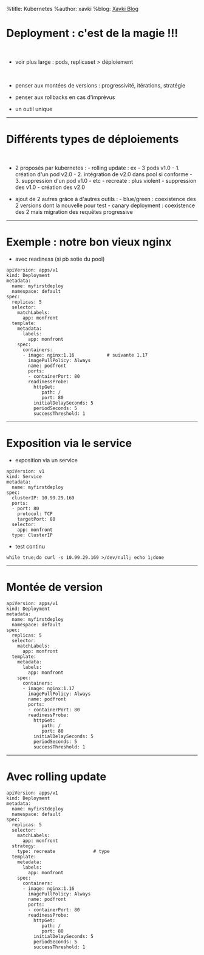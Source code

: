 %title: Kubernetes 
%author: xavki
%blog: [Xavki Blog](https://xavki.blog)

# Deployment : c'est de la magie !!!


<br>

* voir plus large : pods, replicaset > déploiement


<br>

* penser aux montées de versions : progressivité, itérations, stratégie


* penser aux rollbacks en cas d'imprévus


* un outil unique


---------------------------------------------------------------------------------------

# Différents types de déploiements


<br>

* 2 proposés par kubernetes :
		- rolling update : ex - 3 pods v1.0
						- 1. création d'un pod v2.0
						- 2. intégration de v2.0 dans pool si conforme
						- 3. suppression d'un pod v1.0
						- etc
		- recreate : plus violent
						- suppression des v1.0
						- création des v2.0

* ajout de 2 autres grâce à d'autres outils :
		- blue/green : coexistence des 2 versions dont la nouvelle pour test
		- canary deployment : coexistence des 2 mais migration des requêtes progressive

------------------------------------------------------------------------

# Exemple : notre bon vieux nginx

* avec readiness (si pb sotie du pool)

```
apiVersion: apps/v1
kind: Deployment
metadata:
  name: myfirstdeploy
  namespace: default
spec:
  replicas: 5
  selector:
    matchLabels:
      app: monfront
  template:
    metadata:
      labels:
        app: monfront
    spec:
      containers:
      - image: nginx:1.16			 # suivante 1.17
        imagePullPolicy: Always
        name: podfront
        ports:
        - containerPort: 80
        readinessProbe:
          httpGet:
             path: /
             port: 80
          initialDelaySeconds: 5
          periodSeconds: 5
          successThreshold: 1
```

------------------------------------------------------------------------

# Exposition via le service

* exposition via un service

```
apiVersion: v1
kind: Service
metadata:
  name: myfirstdeploy
spec:
  clusterIP: 10.99.29.169
  ports:
  - port: 80
    protocol: TCP
    targetPort: 80
  selector:
    app: monfront
  type: ClusterIP
```

* test continu 

```
while true;do curl -s 10.99.29.169 >/dev/null; echo 1;done
```

------------------------------------------------------------------------
# Montée de version


```
apiVersion: apps/v1
kind: Deployment
metadata:
  name: myfirstdeploy
  namespace: default
spec:
  replicas: 5
  selector:
    matchLabels:
      app: monfront
  template:
    metadata:
      labels:
        app: monfront
    spec:
      containers:
      - image: nginx:1.17    
        imagePullPolicy: Always
        name: podfront
        ports:
        - containerPort: 80
        readinessProbe:
          httpGet:
             path: /
             port: 80
          initialDelaySeconds: 5
          periodSeconds: 5
          successThreshold: 1
```

-------------------------------------------------------------------------

# Avec rolling update


```
apiVersion: apps/v1
kind: Deployment
metadata:
  name: myfirstdeploy
  namespace: default
spec:
  replicas: 5
  selector:
    matchLabels:
      app: monfront
  strategy:
    type: recreate				# type
  template:
    metadata:
      labels:
        app: monfront
    spec:
      containers:
      - image: nginx:1.16
        imagePullPolicy: Always
        name: podfront
        ports:
        - containerPort: 80
        readinessProbe:
          httpGet:
             path: /
             port: 80
          initialDelaySeconds: 5
          periodSeconds: 5
          successThreshold: 1
```

